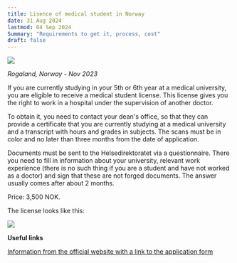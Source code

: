 ```yaml
---
title: Lisence of medical student in Norway
date: 31 Aug 2024
lastmod: 04 Sep 2024
Summary: "Requirements to get it, process, cost"
draft: false
---
```


![](/img/student-license/photo_2024-10-01_20-05-18.jpg)

_Rogaland, Norway - Nov 2023_

If you are currently studying in your 5th or 6th year at a medical university, you are eligible to receive a medical student license. This license gives you the right to work in a hospital under the supervision of another doctor.

To obtain it, you need to contact your dean's office, so that they can provide a certificate that you are currently studying at a medical university and a transcript with hours and grades in subjects. The scans must be in color and no later than three months from the date of application.

Documents must be sent to the Helsedirektoratet via a questionnaire. There you need to fill in information about your university, relevant work experience (there is no such thing if you are a student and have not worked as a doctor) and sign that these are not forged documents. The answer usually comes after about 2 months.

Price: 3,500 NOK.

The license looks like this:

![](/img/student-license/lisens-sensoret.png)

**Useful links**

[Information from the official website with a link to the application form](https://www.helsedirektoratet.no/english/authorisation-and-license-for-health-personnel?path=14-2-1-student-license-studmed-outside-the-eueea)
